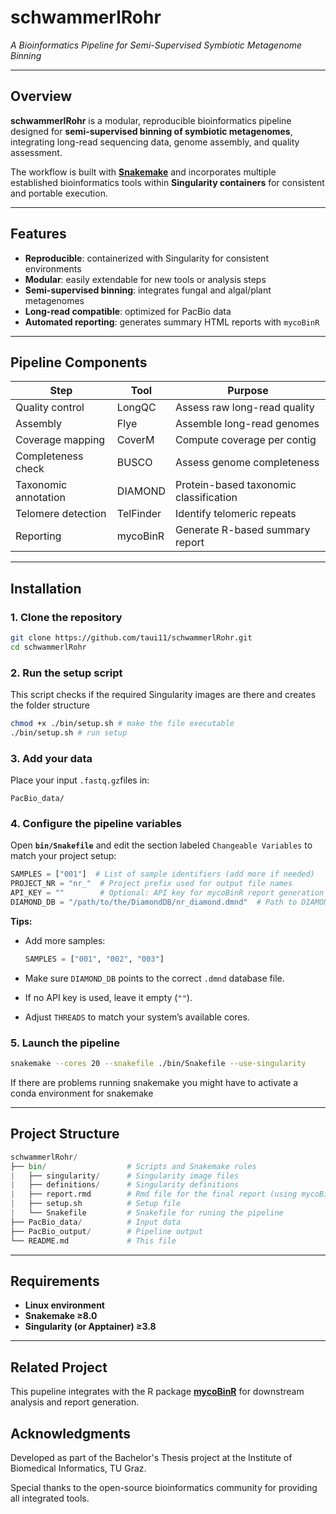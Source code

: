 # schwammerlRohr 
*A Bioinformatics Pipeline for Semi-Supervised Symbiotic Metagenome Binning*

---

## Overview
**schwammerlRohr** is a modular, reproducible bioinformatics pipeline designed for **semi-supervised binning of symbiotic metagenomes**, integrating long-read sequencing data, genome assembly, and quality assessment.

The workflow is built with **[Snakemake](https://snakemake.github.io/)** and incorporates multiple established bioinformatics tools within **Singularity containers** for consistent and portable execution.

---

## Features
- **Reproducible**: containerized with Singularity for consistent environments  
- **Modular**: easily extendable for new tools or analysis steps  
- **Semi-supervised binning**: integrates fungal and algal/plant metagenomes  
- **Long-read compatible**: optimized for PacBio data  
- **Automated reporting**: generates summary HTML reports with `mycoBinR`

---

## Pipeline Components
| Step | Tool | Purpose |
|------|------|----------|
| Quality control | LongQC | Assess raw long-read quality |
| Assembly | Flye | Assemble long-read genomes |
| Coverage mapping | CoverM | Compute coverage per contig |
| Completeness check | BUSCO | Assess genome completeness |
| Taxonomic annotation | DIAMOND | Protein-based taxonomic classification |
| Telomere detection | TelFinder | Identify telomeric repeats |
| Reporting | mycoBinR | Generate R-based summary report |

---

## Installation

### 1. Clone the repository
```bash
git clone https://github.com/taui11/schwammerlRohr.git
cd schwammerlRohr
```

### 2. Run the setup script
This script checks if the required Singularity images are there and creates the folder structure
```bash
chmod +x ./bin/setup.sh # make the file executable
./bin/setup.sh # run setup
```

### 3. Add your data
Place your input `.fastq.gz`files in:
```
PacBio_data/
```

### 4. Configure the pipeline variables

Open **`bin/Snakefile`** and edit the section labeled
`Changeable Variables`
to match your project setup:

```python
SAMPLES = ["001"]  # List of sample identifiers (add more if needed)
PROJECT_NR = "nr_"  # Project prefix used for output file names
API_KEY = ""        # Optional: API key for mycoBinR report generation
DIAMOND_DB = "/path/to/the/DiamondDB/nr_diamond.dmnd"  # Path to DIAMOND database
```

**Tips:**

* Add more samples:

  ```python
  SAMPLES = ["001", "002", "003"]
  ```
* Make sure `DIAMOND_DB` points to the correct `.dmnd` database file.
* If no API key is used, leave it empty (`""`).
* Adjust `THREADS` to match your system’s available cores.


### 5. Launch the pipeline
```bash
snakemake --cores 20 --snakefile ./bin/Snakefile --use-singularity
```
If there are problems running snakemake you might have to activate a conda environment for snakemake

---

## Project Structure
```python
schwammerlRohr/
├── bin/                  # Scripts and Snakemake rules
|   ├── singularity/      # Singularity image files
|   ├── definitions/      # Singularity definitions
|   ├── report.rmd        # Rmd file for the final report (using mycoBinR)
|   ├── setup.sh          # Setup file
|   └── Snakefile         # Snakefile for runing the pipeline
├── PacBio_data/          # Input data
├── PacBio_output/        # Pipeline output
└── README.md             # This file
```

---

## Requirements

* **Linux environment**
* **Snakemake ≥8.0**
* **Singularity (or Apptainer) ≥3.8**

---

## Related Project
This pupeline integrates with the R package
**[mycoBinR](https://github.com/taui11/mycoBinR)**
for downstream analysis and report generation.

## Acknowledgments
Developed as part of the Bachelor's Thesis project at the Institute of Biomedical Informatics, TU Graz.

Special thanks to the open-source bioinformatics community for providing all integrated tools.

